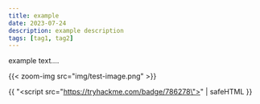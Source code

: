 ```yaml
---
title: example
date: 2023-07-24
description: example description
tags: [tag1, tag2]
---
```


example text....

{{< zoom-img src="img/test-image.png" >}}

{{ "<script src=\"https://tryhackme.com/badge/786278\"></script>" | safeHTML }}
